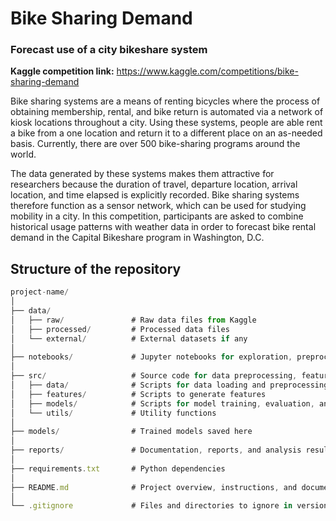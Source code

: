 # Bike Sharing Demand
### Forecast use of a city bikeshare system

**Kaggle competition link:** https://www.kaggle.com/competitions/bike-sharing-demand

Bike sharing systems are a means of renting bicycles where the process of obtaining membership, rental, and bike return is automated via a network of kiosk locations throughout a city. Using these systems, people are able rent a bike from a one location and return it to a different place on an as-needed basis. Currently, there are over 500 bike-sharing programs around the world.

The data generated by these systems makes them attractive for researchers because the duration of travel, departure location, arrival location, and time elapsed is explicitly recorded. Bike sharing systems therefore function as a sensor network, which can be used for studying mobility in a city. In this competition, participants are asked to combine historical usage patterns with weather data in order to forecast bike rental demand in the Capital Bikeshare program in Washington, D.C.

## Structure of the repository
```jsx
project-name/
│
├── data/
│   ├── raw/               # Raw data files from Kaggle
│   ├── processed/         # Processed data files
│   └── external/          # External datasets if any
│
├── notebooks/             # Jupyter notebooks for exploration, preprocessing, modeling, etc.
│
├── src/                   # Source code for data preprocessing, feature engineering, modeling, etc.
│   ├── data/              # Scripts for data loading and preprocessing
│   ├── features/          # Scripts to generate features
│   ├── models/            # Scripts for model training, evaluation, and inference
│   └── utils/             # Utility functions
│
├── models/                # Trained models saved here
│
├── reports/               # Documentation, reports, and analysis results
│
├── requirements.txt       # Python dependencies
│
├── README.md              # Project overview, instructions, and documentation
│
└── .gitignore             # Files and directories to ignore in version control

```
